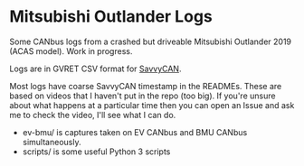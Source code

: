 # Mitsubishi Outlander Logs

Some CANbus logs from a crashed but driveable Mitsubishi Outlander 2019 (ACAS model). Work in progress.

Logs are in GVRET CSV format for [SavvyCAN](https://savvycan.com/).

Most logs have coarse SavvyCAN timestamp in the READMEs. These are based on videos that I haven't put in the repo (too big). If you're unsure about what happens at a particular time then you can open an Issue and ask me to check the video, I'll see what I can do.

* ev-bmu/ is captures taken on EV CANbus and BMU CANbus simultaneously.
* scripts/ is some useful Python 3 scripts
